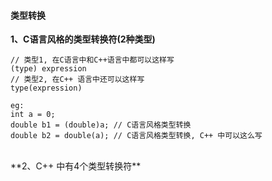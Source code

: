 #### 类型转换


**1、C语言风格的类型转换符(2种类型)**
```
// 类型1, 在C语言中和C++语言中都可以这样写
(type) expression
// 类型2, 在C++ 语言中还可以这样写
type(expression)

eg:
int a = 0;
double b1 = (double)a; // C语言风格类型转换
double b2 = double(a); // C语言风格类型转换, C++ 中可以这么写
```

<br>
**2、C++ 中有4个类型转换符**